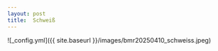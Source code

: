 ```yaml
---
layout: post
title:  Schweiß
---
```


![_config.yml]({{ site.baseurl }}/images/bmr20250410_schweiss.jpeg)
